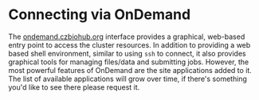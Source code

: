 # Connecting via OnDemand

The [ondemand.czbiohub.org](https://ondemand.czbiohub.org) interface
provides a graphical, web-based entry point to access the cluster resources. In
addition to providing a web based shell environment, similar to using `ssh` to
connect, it also provides graphical tools for managing files/data and
submitting jobs. However, the most powerful features of OnDemand are the site
applications added to it. The list of available applications will grow over
time, if there's something you'd like to see there please request it.

